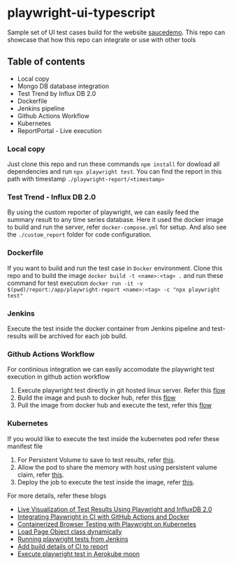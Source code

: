# playwright-ui-typescript
Sample set of UI test cases build for the website [saucedemo](https://saucedemo.com). This repo can showcase that how this repo can integrate or use with other tools

## Table of contents
* Local copy
* Mongo DB database integration
* Test Trend by Influx DB 2.0
* Dockerfile
* Jenkins pipeline
* Github Actions Workflow
* Kubernetes
* ReportPortal - Live execution

### Local copy
Just clone this repo and run these commands `npm install` for dowload all dependencies and run `npx playwright test`.
You can find the report in this path with timestamp `./playwright-report/<timestamp>`

### Test Trend - Influx DB 2.0
By using  the custom reporter of playwright, we can easily feed  the summary result to any time series database. Here it used the docker image to build and run the server, refer `docker-compose.yml` for setup. And also see the `./custom_report` folder for code configuration.

### Dockerfile
If you want to build and run the test case in `Docker` environment. Clone this repo and to build the image
`docker build -t <name>:<tag> .` and run these command for test execution `docker run -it -v $(pwd)/report:/app/playwright-report <name>:<tag> -c "npx playwright test"`
### Jenkins
Execute the test inside the docker container from Jenkins pipeline and test-results will be archived for each job build.

### Github Actions Workflow
For continious integration we can easily accomodate the playwright test execution in github action workflow

1. Execute playwright test directly in git hosted linux server. Refer this [flow](https://github.com/thananauto/playwright-ui-typescript/blob/main/.github/workflows/playwright-test.yml)
2. Build the image and push to docker hub, refer this [flow](https://github.com/thananauto/playwright-ui-typescript/blob/main/.github/workflows/docker-registry.yml)
3. Pull the image from docker hub and execute the test, refer this [flow](https://github.com/thananauto/playwright-ui-typescript/blob/main/.github/workflows/test-from-docker.yml)


### Kubernetes
If you would like to execute the test inside the kubernetes pod refer these manifest file
1. For Persistent Volume to save to test results, refer [this](https://github.com/thananauto/playwright-ui-typescript/blob/main/k8s-manifests/pv.yml).
2. Allow the pod to share the memory with host using persistent valume claim, refer [this](https://github.com/thananauto/playwright-ui-typescript/blob/main/k8s-manifests/pvc.yml).
3. Deploy the job to execute the test inside the image, refer [this](https://github.com/thananauto/playwright-ui-typescript/blob/main/k8s-manifests/job.yml).


For more details, refer these blogs
* [Live Visualization of Test Results Using Playwright and InfluxDB 2.0](https://medium.com/@thananjayan1988/live-visualization-of-test-results-using-playwright-and-influxdb-2-0-2a193656dda2)
* [Integrating Playwright in CI with GitHub Actions and Docker](https://medium.com/@thananjayan1988/integrating-playwright-in-ci-with-github-actions-and-docker-7baafe76de99)
* [Containerized Browser Testing with Playwright on Kubernetes](https://medium.com/@thananjayan1988/containerized-browser-testing-with-playwright-on-kubernetes-09743e5d2362)
* [Load Page Object class dynamically ](https://medium.com/@thananjayan1988/optimizing-playwright-tests-with-dynamic-page-object-loading-dfda67be81e4)
* [Running playwright tests from Jenkins](https://medium.com/@thananjayan1988/ci-cd-pipeline-running-playwright-tests-in-jenkins-with-docker-f9f08fda4bfc)
* [Add build details of CI to report](https://medium.com/@thananjayan1988/how-playwright-metadata-elevates-reporting-in-ci-cd-5f4460b7b795)
* [Execute playwright test in Aerokube moon](https://medium.com/devops-dev/deploying-aerokube-moon-for-browser-automation-with-playwright-using-helm-20ece0964048)
